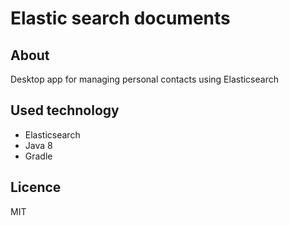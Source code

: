 # Elastic search documents

## About

Desktop app for managing personal contacts using Elasticsearch

## Used technology

* Elasticsearch
* Java 8
* Gradle

## Licence

MIT

